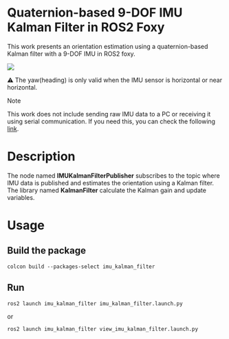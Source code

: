 # Quaternion-based 9-DOF IMU Kalman Filter in ROS2 Foxy

This work presents an orientation estimation using a quaternion-based Kalman filter with a 9-DOF IMU in ROS2 foxy.

<p align = "left">
 <img src = "https://github.com/SeonilChoi/Quaternion-based-9-DOF-IMU-Kalman-Filter-in-ROS2-Foxy/assets/172185042/616a6027-c3df-443f-a143-0f3f420fabad" />
</p>

 :warning: The yaw(heading) is only valid when the IMU sensor is horizontal or near horizontal.

> [!NOTE]
> This work does not include sending raw IMU data to a PC or receiving it using serial communication. If you need this, you can check the following [link](https://github.com/SeonilChoi/MPU-9250-Serial-Communication-in-ROS2-Foxy.git).

# Description

The node named **IMUKalmanFilterPublisher** subscribes to the topic where IMU data is published and estimates the orientation using a Kalman filter.
The library named **KalmanFilter** calculate the Kalman gain and update variables.

# Usage

## Build the package

```
colcon build --packages-select imu_kalman_filter
```

## Run

```
ros2 launch imu_kalman_filter imu_kalman_filter.launch.py

```

or

```
ros2 launch imu_kalman_filter view_imu_kalman_filter.launch.py

```
